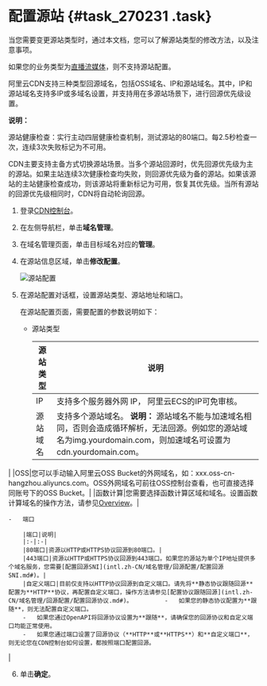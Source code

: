 # 配置源站 {#task_270231 .task}

当您需要变更源站类型时，通过本文档，您可以了解源站类型的修改方法，以及注意事项。

如果您的业务类型为[直播流媒体](../intl.zh-CN/产品简介/应用场景/直播流媒体.md#)，则不支持源站配置。

阿里云CDN支持三种类型回源域名，包括OSS域名、IP和源站域名。其中，IP和源站域名支持多IP或多域名设置，并支持用在多源站场景下，进行回源优先级设置。

**说明：** 

源站健康检查：实行主动四层健康检查机制，测试源站的80端口。每2.5秒检查一次，连续3次失败标记为不可用。

CDN主要支持主备方式切换源站场景。当多个源站回源时，优先回源优先级为主的源站。如果主站连续3次健康检查均失败，则回源优先级为备的源站。如果该源站的主站健康检查成功，则该源站将重新标记为可用，恢复其优先级。当所有源站的回源优先级相同时，CDN将自动轮询回源。

1.  登录[CDN控制台](https://cdn.console.aliyun.com)。
2.  在左侧导航栏，单击**域名管理**。
3.  在域名管理页面，单击目标域名对应的**管理**。
4.  在源站信息区域，单击**修改配置**。 

    ![源站配置](http://static-aliyun-doc.oss-cn-hangzhou.aliyuncs.com/assets/img/223013/156870924253044_zh-CN.png)

5.  在源站配置对话框，设置源站类型、源站地址和端口。 

    在源站配置页面，需要配置的参数说明如下：

    -   源站类型

        |源站类型|说明|
        |----|--|
        |IP|支持多个服务器外网 IP， 阿里云ECS的IP可免审核。|
        |源站域名|支持多个源站域名。 **说明：** 源站域名不能与加速域名相同，否则会造成循环解析，无法回源。例如您的源站域名为img.yourdomain.com，则加速域名可设置为cdn.yourdomain.com。

 |
        |OSS|您可以手动输入阿里云OSS Bucket的外网域名，如：xxx.oss-cn-hangzhou.aliyuncs.com。OSS外网域名可前往OSS控制台查看，也可直接选择同账号下的OSS Bucket。|
        |函数计算|您需要选择函数计算区域和域名。设置函数计算域名的操作方法，请参见[Overview](https://www.alibabacloud.com/help/doc-detail/90759.htm)。|

    -   端口

        |端口|说明|
        |:-|:-|
        |80端口|资源以HTTP或HTTPS协议回源到80端口。|
        |443端口|资源以HTTP或HTTPS协议回源到443端口。如果您的源站为单个IP地址提供多个域名服务，您需要[配置回源SNI](intl.zh-CN/域名管理/回源配置/配置回源SNI.md#)。|
        |自定义端口|目前仅支持以HTTP协议回源到自定义端口。请先将**静态协议跟随回源**配置为**HTTP**协议，再配置自定义端口，操作方法请参见[配置协议跟随回源](intl.zh-CN/域名管理/回源配置/配置回源协议.md#)。         -   如果您的静态协议配置为**跟随**，则无法配置自定义端口。
        -   如果您通过OpenAPI将回源协议设置为**跟随**，请确保您的回源协议和自定义端口均能正常使用。
        -   如果您通过端口设置了回源协议（**HTTP**或**HTTPS**）和**自定义端口**，则无论您在CDN控制台如何设置，都按照端口配置回源。
 |

6.  单击**确定**。

